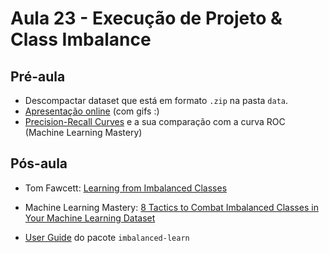 # Aula 23 - Execução de Projeto & Class Imbalance


## Pré-aula

- Descompactar dataset que está em formato `.zip` na pasta `data`.
- [Apresentação online](https://docs.google.com/presentation/d/18AZqg4WdiXfFnBP3bbm44RMjOUtN8q5kxvv439Nl5ZQ/edit?usp=sharing) (com gifs :)
- [Precision-Recall Curves](https://machinelearningmastery.com/roc-curves-and-precision-recall-curves-for-classification-in-python/#attachment_6065) e a sua comparação com a curva ROC (Machine Learning Mastery)


## Pós-aula

- Tom Fawcett: [Learning from Imbalanced Classes](http://www.svds.com/learning-imbalanced-classes)

- Machine Learning Mastery: [8 Tactics to Combat Imbalanced Classes in Your Machine Learning Dataset](https://machinelearningmastery.com/tactics-to-combat-imbalanced-classes-in-your-machine-learning-dataset)

- [User Guide](http://contrib.scikit-learn.org/imbalanced-learn/stable/user_guide.html) do pacote `imbalanced-learn`
